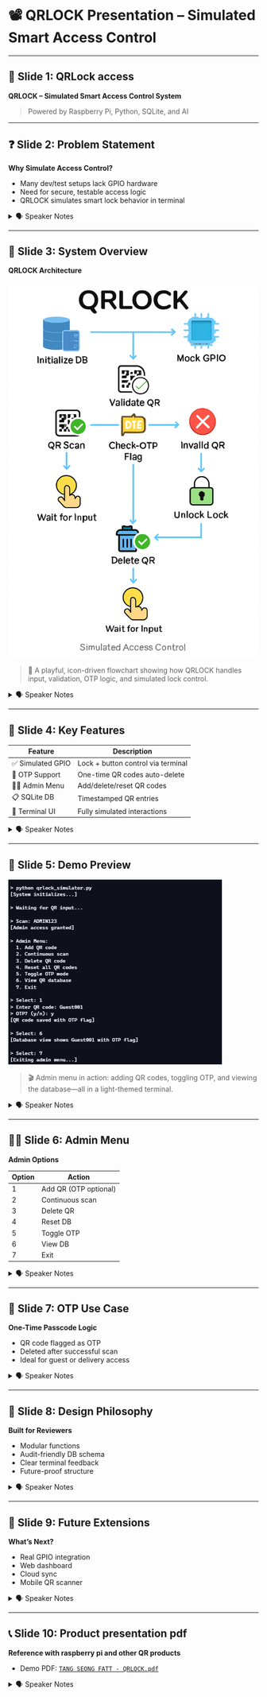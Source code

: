 # 📽️ QRLOCK Presentation – Simulated Smart Access Control

---

## 🎯 Slide 1: QRLock access

**QRLOCK – Simulated Smart Access Control System**

> Powered by Raspberry Pi, Python, SQLite, and AI

---

## ❓ Slide 2: Problem Statement

**Why Simulate Access Control?**

- Many dev/test setups lack GPIO hardware  
- Need for secure, testable access logic  
- QRLOCK simulates smart lock behavior in terminal  

<details><summary>🗣️ Speaker Notes</summary>
“In hardware-constrained environments, QRLOCK offers a safe and testable way to simulate access control logic using QR codes and terminal prompts.”
</details>

---

## 🧠 Slide 3: System Overview

**QRLOCK Architecture**

![QRLOCK Flowchart](QRLock_flow.png)

> 🧩 A playful, icon-driven flowchart showing how QRLOCK handles input, validation, OTP logic, and simulated lock control.

<details><summary>🗣️ Speaker Notes</summary>
“This flow shows how QR input triggers validation, OTP logic, and simulated lock control—all backed by a SQLite database.”
</details>

---

## 🔧 Slide 4: Key Features

| Feature             | Description                                 |
|---------------------|---------------------------------------------|
| ✅ Simulated GPIO    | Lock + button control via terminal          |
| 🔐 OTP Support       | One-time QR codes auto-delete               |
| 🧑‍💼 Admin Menu       | Add/delete/reset QR codes                   |
| 📋 SQLite DB         | Timestamped QR entries                      |
| 🧪 Terminal UI       | Fully simulated interactions                |

<details><summary>🗣️ Speaker Notes</summary>
“QRLOCK is modular, auditable, and designed for clarity—perfect for reviewers and learners alike.”
</details>

---

## 🎥 Slide 5: Demo Preview

![Demo GIF](qrlock_demo.png)

> 🎬 Admin menu in action: adding QR codes, toggling OTP, and viewing the database—all in a light-themed terminal.

<details><summary>🗣️ Speaker Notes</summary>
“Here’s a quick walkthrough: scanning a QR code, unlocking the lock, and accessing admin controls—all simulated.”
</details>

---

## 🧑‍💼 Slide 6: Admin Menu

**Admin Options**

| Option | Action                          |
|--------|----------------------------------|
| 1      | Add QR (OTP optional)           |
| 2      | Continuous scan                 |
| 3      | Delete QR                       |
| 4      | Reset DB                        |
| 5      | Toggle OTP                      |
| 6      | View DB                         |
| 7      | Exit                            |

<details><summary>🗣️ Speaker Notes</summary>
“The admin menu is intuitive and modular—each option updates the database with traceable actions.”
</details>

---

## 🔁 Slide 7: OTP Use Case

**One-Time Passcode Logic**

- QR code flagged as OTP  
- Deleted after successful scan  
- Ideal for guest or delivery access  

<details><summary>🗣️ Speaker Notes</summary>
“OTP codes offer temporary access—once used, they’re removed from the database for security.”
</details>

---

## 🧱 Slide 8: Design Philosophy

**Built for Reviewers**

- Modular functions  
- Audit-friendly DB schema  
- Clear terminal feedback  
- Future-proof structure  

<details><summary>🗣️ Speaker Notes</summary>
“QRLOCK is designed with traceability in mind—every decision is logged, every module is cleanly separated.”
</details>

---

## 🚀 Slide 9: Future Extensions

**What’s Next?**

- Real GPIO integration  
- Web dashboard  
- Cloud sync  
- Mobile QR scanner  

<details><summary>🗣️ Speaker Notes</summary>
“QRLOCK can evolve into a full hardware deployment with web UI and mobile integration.”
</details>

---

## 📞 Slide 10: Product presentation pdf

**Reference with raspberry pi and other QR products**

- Demo PDF: [`TANG SEONG FATT - QRLOCK.pdf`](TANG%20SEONG%20FATT%20-%20QRLOCK.pdf)  


<details><summary>🗣️ Speaker Notes</summary>
“Feel free to fork the repo, run the simulator, or reach out for collaboration!”
</details>
